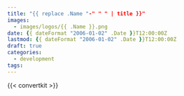 ```yaml
---
title: "{{ replace .Name "-" " " | title }}"
images:
  - images/logos/{{ .Name }}.png
date: {{ dateFormat "2006-01-02" .Date }}T12:00:00Z
lastmod: {{ dateFormat "2006-01-02" .Date }}T12:00:00Z
draft: true
categories:
  - development
tags:
---
```


{{< convertkit >}}

